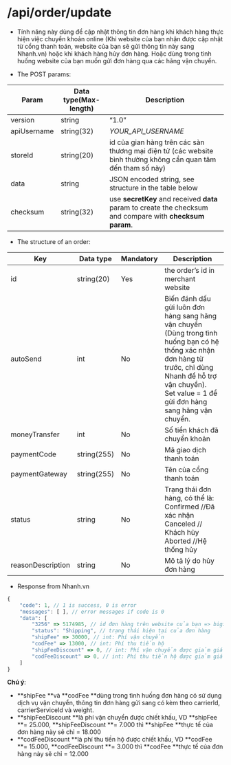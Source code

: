 # /api/order/update
- Tính năng này dùng để cập nhật thông tin đơn hàng khi khách hàng thực hiện việc chuyển khoản online (Khi website của bạn nhận được cập nhật từ cổng thanh toán, website của bạn sẽ gửi thông tin này sang Nhanh.vn) hoặc khi khách hàng hủy đơn hàng. Hoặc dùng trong tình huống website của bạn muốn gửi đơn hàng qua các hãng vận chuyển.

- The POST params:

Param | Data type(Max-length)|Description
---- | ------|------
version|string|“1.0”
apiUsername|string(32)|_YOUR_API_USERNAME_
storeId|string(20)|id của gian hàng trên các sàn thương mại điện tử (các website bình thường không cần quan tâm đến tham số này)
data|string|JSON encoded string, see structure in the table below
checksum|string(32)|use **secretKey** and received **data** param to create the checksum and compare with **checksum param**.

- The structure of an order:

Key | Data type | Mandatory | Description
---- | ------|------|-----
id | string(20) | Yes | the order’s id in merchant website
autoSend | int | No | Biến đánh dấu gửi luôn đơn hàng sang hãng vận chuyển (Dùng trong tình huống bạn có hệ thống xác nhận đơn hàng từ trước, chỉ dùng Nhanh để hỗ trợ vận chuyển).<br>Set value = 1 để gửi đơn hàng sang hãng vận chuyển.
moneyTransfer | int | No | Số tiền khách đã chuyển khoản
paymentCode | string(255) | No | Mã giao dịch thanh toán
paymentGateway | string(255) | No | Tên của cổng thanh toán
status | string | No | Trạng thái đơn hàng, có thể là:<br>Confirmed //Đã xác nhận<br>Canceled // Khách hủy<br>Aborted //Hệ thống hủy
reasonDescription | string | No | Mô tả lý do hủy đơn hàng

- Response from Nhanh.vn
```js
{
	"code": 1, // 1 is success, 0 is error
	"messages": [ ], // error messages if code is 0
	"data": [
		"3256" => 5174985, // id đơn hàng trên website của bạn => bigint: order id of Nhanh.vn
		"status": "Shipping", // trạng thái hiện tại của đơn hàng
		"shipFee" => 30000, // int: Phí vận chuyển
		"codFee" => 13000, // int: Phí thu tiền hộ
		"shipFeeDiscount" => 0, // int: Phí vận chuyển được giảm giá
		"codFeeDiscount" => 0, // int: Phí thu tiền hộ được giảm giá
	]
}
```
**Chú ý**: 
- **shipFee **và **codFee **dùng trong tình huống đơn hàng có sử dụng dịch vụ vận chuyển, thông tin đơn hàng gửi sang có kèm theo carrierId, carrierServiceId và weight.
- **shipFeeDiscount **là phí vận chuyển được chiết khấu, VD **shipFee **= 25.000, **shipFeeDiscount **= 7.000 thì **shipFee **thực tế của đơn hàng này sẽ chỉ = 18.000
- **codFeeDiscount **là phí thu tiền hộ được chiết khấu, VD **codFee **= 15.000, **codFeeDiscount **= 3.000 thì **codFee **thực tế của đơn hàng này sẽ chỉ = 12.000




